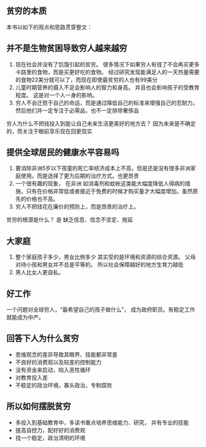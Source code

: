 ## 贫穷的本质

本书以如下的观点和思路贯穿整文：

## 并不是生物贫困导致穷人越来越穷

1. 现在社会并没有了饥饿引起的贫穷。 很多情况下如果穷人有钱了不会再买更多卡路里的食物，而是买更好吃的食物。 经过研究发现能满足人的一天热量需要的食物22美分就可以了，而现在即使最贫穷的人也有99美分
2. 儿童时期营养的摄入不足会影响人的智力和身高。 并且也会影响孩子的受教育程度。 这是对一个人一身的影响。
3. 穷人不会迁怒于自己的命运，而是通过降低自己的标准来增强自己的忍耐力。然后他们并一定专注于必需品，也不一定排除奢侈品

穷人为什么不把钱投入到能让自己未来生活更美好的地方去？ 因为未来是不确定的，而关注于眼前享乐现在回更现实

## 提供全球居民的健康水平容易吗

1. 要消除非洲5岁以下孩童的死亡率经济成本上不高，但是还是没有很多非洲家庭使用。而是选择了更为后期的治疗方式。也更昂贵
2. 一个很有趣的现象， 在非洲 如消毒剂和蚊帐这类能大幅度降低人得病的措施，只有在价格非常低或者接近于免费的时候才购买量才大幅度增加。虽然原先的价格也不高。
3. 穷人不把钱花在廉价的预防上，而是昂贵的治疗上。

贫穷的根源是什么？ 是 缺乏信息、信念不坚定、拖延

## 大家庭
1. 整个家庭孩子多少，男女比例多少 其实受的是环境和资源的综合资源。 父母对待小孩和男女并不总是平等的。 所以社会保障越好的地方生育力越低
2. 男人比女人更自私。

## 好工作
一个问题对全球穷人，“最希望自己的孩子做什么”， 成为政府职员。有稳定工作就能成为中产。


## 回答下人为什么贫穷

- 思维观念的差异导致其眼界、技能都非常差
- 不良好的消费观以及较差的控制能力
- 没有资金来启动，陷入恶性循环
- 对教育投入差
- 不稳定的政治环境，寡头政治，专制腐败


## 所以如何摆脱贫穷
- 多投入到基础教育中，多读书重点培养思维能力、研究， 并有专业的技能
- 提高自控力，配好好的消费观
- 找一个稳定，政治清明的环境

